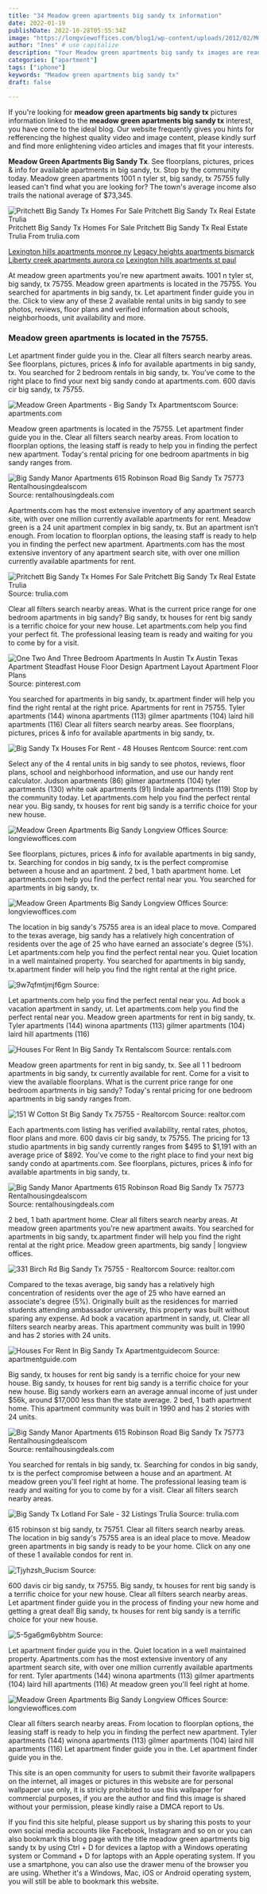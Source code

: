 ```yaml
---
title: "34 Meadow green apartments big sandy tx information"
date: 2022-01-19
publishDate: 2022-10-28T05:55:34Z
image: "https://longviewoffices.com/blog1/wp-content/uploads/2012/02/MG-new-floor-scrolling.jpg"
author: "Ines" # use capitalize
description: "Your Meadow green apartments big sandy tx images are ready in this website. Meadow green apartments big sandy tx are a topic that is being searched for and liked by netizens today. You can Download the Meadow green apartments big sandy tx files here. Find and Download all free images."
categories: ["apartment"]
tags: ["iphone"]
keywords: "Meadow green apartments big sandy tx"
draft: false

---
```


If you're looking for **meadow green apartments big sandy tx** pictures information linked to the **meadow green apartments big sandy tx** interest, you have come to the ideal  blog.  Our website frequently  gives you  hints  for refferencing  the highest  quality video and image  content, please kindly surf and find more enlightening video articles and images  that fit your interests.

**Meadow Green Apartments Big Sandy Tx**. See floorplans, pictures, prices &amp; info for available apartments in big sandy, tx. Stop by the community today. Meadow green apartments 1001 n tyler st, big sandy, tx 75755 fully leased can&#039;t find what you are looking for? The town&#039;s average income also trails the national average of $73,345.

![Pritchett Big Sandy Tx Homes For Sale Pritchett Big Sandy Tx Real Estate Trulia](https://www.trulia.com/pictures/thumbs_5/zillowstatic/fp/43562a773018192798fc5c176ad922b9-full.jpg "Pritchett Big Sandy Tx Homes For Sale Pritchett Big Sandy Tx Real Estate Trulia")
Pritchett Big Sandy Tx Homes For Sale Pritchett Big Sandy Tx Real Estate Trulia From trulia.com

[Lexington hills apartments monroe ny](/lexington-hills-apartments-monroe-ny/)
[Legacy heights apartments bismarck](/legacy-heights-apartments-bismarck/)
[Liberty creek apartments aurora co](/liberty-creek-apartments-aurora-co/)
[Lexington hills apartments st paul](/lexington-hills-apartments-st-paul/)

At meadow green apartments you&#039;re new apartment awaits. 1001 n tyler st, big sandy, tx 75755. Meadow green apartments is located in the 75755. You searched for apartments in big sandy, tx. Let apartment finder guide you in the. Click to view any of these 2 available rental units in big sandy to see photos, reviews, floor plans and verified information about schools, neighborhoods, unit availability and more.

### Meadow green apartments is located in the 75755.

Let apartment finder guide you in the. Clear all filters search nearby areas. See floorplans, pictures, prices &amp; info for available apartments in big sandy, tx. You searched for 2 bedroom rentals in big sandy, tx. You’ve come to the right place to find your next big sandy condo at apartments.com. 600 davis cir big sandy, tx 75755.


![Meadow Green Apartments - Big Sandy Tx Apartmentscom](https://images1.apartments.com/i2/MiUjDDzQJscmldI12SkUzsxxH9Kgxg430R_DEHACpKk/111/meadow-green-apartments-big-sandy-tx-building-photo.jpg "Meadow Green Apartments - Big Sandy Tx Apartmentscom")
Source: apartments.com

Meadow green apartments is located in the 75755. Let apartment finder guide you in the. Clear all filters search nearby areas. From location to floorplan options, the leasing staff is ready to help you in finding the perfect new apartment. Today&#039;s rental pricing for one bedroom apartments in big sandy ranges from.

![Big Sandy Manor Apartments 615 Robinson Road Big Sandy Tx 75773 Rentalhousingdealscom](https://cdn-0.rentalhousingdeals.com/uploaded/prop_1471373727_BSMA2.jpg "Big Sandy Manor Apartments 615 Robinson Road Big Sandy Tx 75773 Rentalhousingdealscom")
Source: rentalhousingdeals.com

Apartments.com has the most extensive inventory of any apartment search site, with over one million currently available apartments for rent. Meadow green is a 24 unit apartment complex in big sandy, tx. But an apartment isn’t enough. From location to floorplan options, the leasing staff is ready to help you in finding the perfect new apartment. Apartments.com has the most extensive inventory of any apartment search site, with over one million currently available apartments for rent.

![Pritchett Big Sandy Tx Homes For Sale Pritchett Big Sandy Tx Real Estate Trulia](https://www.trulia.com/pictures/thumbs_5/zillowstatic/fp/43562a773018192798fc5c176ad922b9-full.jpg "Pritchett Big Sandy Tx Homes For Sale Pritchett Big Sandy Tx Real Estate Trulia")
Source: trulia.com

Clear all filters search nearby areas. What is the current price range for one bedroom apartments in big sandy? Big sandy, tx houses for rent big sandy is a terrific choice for your new house. Let apartments.com help you find your perfect fit. The professional leasing team is ready and waiting for you to come by for a visit.

![One Two And Three Bedroom Apartments In Austin Tx Austin Texas Apartment Steadfast House Floor Design Apartment Layout Apartment Floor Plans](https://i.pinimg.com/originals/7e/4c/05/7e4c05f3309c56d88964c556207add2d.jpg "One Two And Three Bedroom Apartments In Austin Tx Austin Texas Apartment Steadfast House Floor Design Apartment Layout Apartment Floor Plans")
Source: pinterest.com

You searched for apartments in big sandy, tx.apartment finder will help you find the right rental at the right price. Apartments for rent in 75755. Tyler apartments (144) winona apartments (113) gilmer apartments (104) laird hill apartments (116) Clear all filters search nearby areas. See floorplans, pictures, prices &amp; info for available apartments in big sandy, tx.

![Big Sandy Tx Houses For Rent - 48 Houses Rentcom](https://rentpath-res.cloudinary.com/t_rp,cs_tinysrgb,fl_force_strip,w_400,h_240,c_fill,q_auto:low,dpr_1.0,e_improve/e_unsharp_mask:50/1a4f6663fcbfa2df07ba9b174e1a1028 "Big Sandy Tx Houses For Rent - 48 Houses Rentcom")
Source: rent.com

Select any of the 4 rental units in big sandy to see photos, reviews, floor plans, school and neighborhood information, and use our handy rent calculator. Judson apartments (86) gilmer apartments (104) tyler apartments (130) white oak apartments (91) lindale apartments (119) Stop by the community today. Let apartments.com help you find the perfect rental near you. Big sandy, tx houses for rent big sandy is a terrific choice for your new house.

![Meadow Green Apartments Big Sandy Longview Offices](https://longviewoffices.com/blog1/wp-content/uploads/2012/02/MG-Center-scrolling.jpg "Meadow Green Apartments Big Sandy Longview Offices")
Source: longviewoffices.com

See floorplans, pictures, prices &amp; info for available apartments in big sandy, tx. Searching for condos in big sandy, tx is the perfect compromise between a house and an apartment. 2 bed, 1 bath apartment home. Let apartments.com help you find the perfect rental near you. You searched for apartments in big sandy, tx.

![Meadow Green Apartments Big Sandy Longview Offices](https://longviewoffices.com/blog1/wp-content/uploads/2012/02/MG-hall-scrolling.jpg "Meadow Green Apartments Big Sandy Longview Offices")
Source: longviewoffices.com

The location in big sandy&#039;s 75755 area is an ideal place to move. Compared to the texas average, big sandy has a relatively high concentration of residents over the age of 25 who have earned an associate&#039;s degree (5%). Let apartments.com help you find the perfect rental near you. Quiet location in a well maintained property. You searched for apartments in big sandy, tx.apartment finder will help you find the right rental at the right price.

![9w7qfmtjmjf6gm](https://photos.zillowstatic.com/fp/1bac8382b382dc5f66ad505e57f765c2-p_e.jpg "9w7qfmtjmjf6gm")
Source: 

Let apartments.com help you find the perfect rental near you. Ad book a vacation apartment in sandy, ut. Let apartments.com help you find the perfect rental near you. Meadow green apartments for rent in big sandy, tx. Tyler apartments (144) winona apartments (113) gilmer apartments (104) laird hill apartments (116)

![Houses For Rent In Big Sandy Tx Rentalscom](https://rentpath-res.cloudinary.com/w_400,h_250,t_rp,cs_tinysrgb,fl_force_strip,c_fill,q_auto:low,dpr_1.0/e_unsharp_mask:50/63e1ffed45bf8a9e3ca570025063f114 "Houses For Rent In Big Sandy Tx Rentalscom")
Source: rentals.com

Meadow green apartments for rent in big sandy, tx. See all 1 1 bedroom apartments in big sandy, tx currently available for rent. Come for a visit to view the available floorplans. What is the current price range for one bedroom apartments in big sandy? Today&#039;s rental pricing for one bedroom apartments in big sandy ranges from.

![151 W Cotton St Big Sandy Tx 75755 - Realtorcom](https://ap.rdcpix.com/4adaa47b7b3013ed539b51e650428bb7l-m2480974558xd-w1020_h770_q80.jpg "151 W Cotton St Big Sandy Tx 75755 - Realtorcom")
Source: realtor.com

Each apartments.com listing has verified availability, rental rates, photos, floor plans and more. 600 davis cir big sandy, tx 75755. The pricing for 13 studio apartments in big sandy currently ranges from $495 to $1,191 with an average price of $892. You’ve come to the right place to find your next big sandy condo at apartments.com. See floorplans, pictures, prices &amp; info for available apartments in big sandy, tx.

![Big Sandy Manor Apartments 615 Robinson Road Big Sandy Tx 75773 Rentalhousingdealscom](https://cdn-0.rentalhousingdeals.com/uploaded/prop_1471373606_104.JPG "Big Sandy Manor Apartments 615 Robinson Road Big Sandy Tx 75773 Rentalhousingdealscom")
Source: rentalhousingdeals.com

2 bed, 1 bath apartment home. Clear all filters search nearby areas. At meadow green apartments you&#039;re new apartment awaits. You searched for apartments in big sandy, tx.apartment finder will help you find the right rental at the right price. Meadow green apartments, big sandy | longview offices.

![331 Birch Rd Big Sandy Tx 75755 - Realtorcom](https://ap.rdcpix.com/4811929973db1259cd757f9123985d54l-m4083013082xd-w1020_h770_q80.jpg "331 Birch Rd Big Sandy Tx 75755 - Realtorcom")
Source: realtor.com

Compared to the texas average, big sandy has a relatively high concentration of residents over the age of 25 who have earned an associate&#039;s degree (5%). Originally built as the residences for married students attending ambassador university, this property was built without sparing any expense. Ad book a vacation apartment in sandy, ut. Clear all filters search nearby areas. This apartment community was built in 1990 and has 2 stories with 24 units.

![Houses For Rent In Big Sandy Tx Apartmentguidecom](https://rentpath-res.cloudinary.com/w_204,h_169,t_rp,cs_tinysrgb,fl_force_strip,c_fill/e_unsharp_mask:50,q_auto/6df256b4959e33c2f7071ec5cc1c8734 "Houses For Rent In Big Sandy Tx Apartmentguidecom")
Source: apartmentguide.com

Big sandy, tx houses for rent big sandy is a terrific choice for your new house. Big sandy, tx houses for rent big sandy is a terrific choice for your new house. Big sandy workers earn an average annual income of just under $56k, around $17,000 less than the state average. 2 bed, 1 bath apartment home. This apartment community was built in 1990 and has 2 stories with 24 units.

![Big Sandy Manor Apartments 615 Robinson Road Big Sandy Tx 75773 Rentalhousingdealscom](https://www.rentalhousingdeals.com/uploaded/099.JPG "Big Sandy Manor Apartments 615 Robinson Road Big Sandy Tx 75773 Rentalhousingdealscom")
Source: rentalhousingdeals.com

You searched for rentals in big sandy, tx. Searching for condos in big sandy, tx is the perfect compromise between a house and an apartment. At meadow green you&#039;ll feel right at home. The professional leasing team is ready and waiting for you to come by for a visit. Clear all filters search nearby areas.

![Big Sandy Tx Lotland For Sale - 32 Listings Trulia](https://www.trulia.com/pictures/thumbs_5/zillowstatic/fp/02ef734ba7c66e15d359b6e2c011a421-full.jpg "Big Sandy Tx Lotland For Sale - 32 Listings Trulia")
Source: trulia.com

615 robinson st big sandy, tx 75751. Clear all filters search nearby areas. The location in big sandy&#039;s 75755 area is an ideal place to move. Meadow green apartments in big sandy is ready to be your home. Click on any one of these 1 available condos for rent in.

![Tjyhzsh_9ucism](https://rentpath-res.cloudinary.com/$img_current/t_3x2_jpg_xl/6036336415a959002c1b969f66d59a3c "Tjyhzsh_9ucism")
Source: 

600 davis cir big sandy, tx 75755. Big sandy, tx houses for rent big sandy is a terrific choice for your new house. Clear all filters search nearby areas. Let apartment finder guide you in the process of finding your new home and getting a great deal! Big sandy, tx houses for rent big sandy is a terrific choice for your new house.

![5-5ga6gm6ybhtm](https://ap.rdcpix.com/d7d86863012c69086a63a494d5fe786cl-m1351261337od-w480_h360.jpg "5-5ga6gm6ybhtm")
Source: 

Let apartment finder guide you in the. Quiet location in a well maintained property. Apartments.com has the most extensive inventory of any apartment search site, with over one million currently available apartments for rent. Tyler apartments (144) winona apartments (113) gilmer apartments (104) laird hill apartments (116) At meadow green you&#039;ll feel right at home.

![Meadow Green Apartments Big Sandy Longview Offices](https://longviewoffices.com/blog1/wp-content/uploads/2012/02/MG-new-floor-scrolling.jpg "Meadow Green Apartments Big Sandy Longview Offices")
Source: longviewoffices.com

Clear all filters search nearby areas. From location to floorplan options, the leasing staff is ready to help you in finding the perfect new apartment. Tyler apartments (144) winona apartments (113) gilmer apartments (104) laird hill apartments (116) Let apartment finder guide you in the. Let apartment finder guide you in the.

This site is an open community for users to submit their favorite wallpapers on the internet, all images or pictures in this website are for personal wallpaper use only, it is stricly prohibited to use this wallpaper for commercial purposes, if you are the author and find this image is shared without your permission, please kindly raise a DMCA report to Us.

If you find this site helpful, please support us by sharing this posts to your own social media accounts like Facebook, Instagram and so on or you can also bookmark this blog page with the title meadow green apartments big sandy tx by using Ctrl + D for devices a laptop with a Windows operating system or Command + D for laptops with an Apple operating system. If you use a smartphone, you can also use the drawer menu of the browser you are using. Whether it's a Windows, Mac, iOS or Android operating system, you will still be able to bookmark this website.
